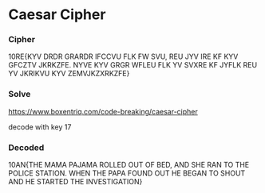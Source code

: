 # Caesar Cipher

### Cipher

10RE{KYV DRDR GRARDR IFCCVU FLK FW SVU, REU JYV IRE KF KYV GFCZTV JKRKZFE. NYVE KYV GRGR WFLEU FLK YV SVXRE KF JYFLK REU YV JKRIKVU KYV ZEMVJKZXRKZFE}

### Solve

https://www.boxentriq.com/code-breaking/caesar-cipher

decode with key 17

### Decoded

10AN{THE MAMA PAJAMA ROLLED OUT OF BED, AND SHE RAN TO THE POLICE STATION. WHEN THE PAPA FOUND OUT HE BEGAN TO SHOUT AND HE STARTED THE INVESTIGATION}

